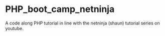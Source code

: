 # PHP_boot_camp_netninja
A code along PHP tutorial in line with the netninja (shaun)  tutorial series on youtube.

